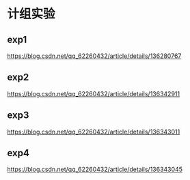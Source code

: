 
# 计组实验

## exp1

https://blog.csdn.net/qq_62260432/article/details/136280767

## exp2

https://blog.csdn.net/qq_62260432/article/details/136342911

## exp3

https://blog.csdn.net/qq_62260432/article/details/136343011

## exp4

https://blog.csdn.net/qq_62260432/article/details/136343045